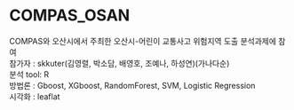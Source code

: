 # COMPAS_OSAN
COMPAS와 오산시에서 주최한 오산시-어린이 교통사고 위험지역 도출 분석과제에 참여\
참가자 : skkuter(김영렬, 박소담, 배영호, 조예나, 하성연)(가나다순)\
분석 tool: R\
방법론 : Gboost, XGboost, RandomForest, SVM, Logistic Regression\
시각화 : leaflat
